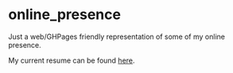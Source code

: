 # online_presence

Just a web/GHPages friendly representation of some of my online presence.

My current resume can be found [here](https://github.com/pbarry25/online_presence/blob/main/Pearce%20Barry%20Resume%20-%2005022024.pdf).
